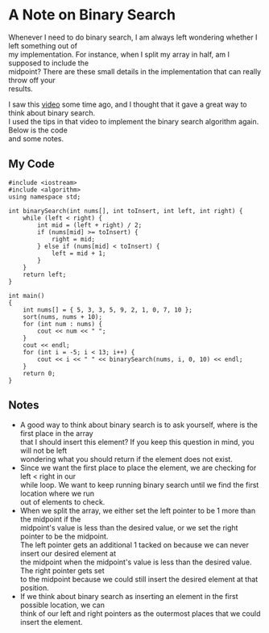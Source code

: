 # A Note on Binary Search

Whenever I need to do binary search, I am always left wondering whether I left something out of  
my implementation. For instance, when I split my array in half, am I supposed to include the  
midpoint? There are these small details in the implementation that can really throw off your  
results.

I saw this [video](https://www.youtube.com/watch?v=tgVSkMA8joQ&t=337s) some time ago, and I thought that it gave a great way to think about binary search.  
I used the tips in that video to implement the binary search algorithm again. Below is the code  
and some notes.

## My Code
    #include <iostream>
    #include <algorithm>
    using namespace std;

    int binarySearch(int nums[], int toInsert, int left, int right) {
        while (left < right) {
            int mid = (left + right) / 2;
            if (nums[mid] >= toInsert) {
                right = mid;
            } else if (nums[mid] < toInsert) {
                left = mid + 1;
            }
        }
        return left;
    }

    int main()
    {
        int nums[] = { 5, 3, 3, 5, 9, 2, 1, 0, 7, 10 };
        sort(nums, nums + 10);
        for (int num : nums) {
            cout << num << " ";
        }
        cout << endl;
        for (int i = -5; i < 13; i++) {
            cout << i << " " << binarySearch(nums, i, 0, 10) << endl;
        }
        return 0;
    }

## Notes
* A good way to think about binary search is to ask yourself, where is the first place in the array  
that I should insert this element? If you keep this question in mind, you will not be left  
wondering what you should return if the element does not exist.
* Since we want the first place to place the element, we are checking for left < right in our  
while loop. We want to keep running binary search until we find the first location where we run  
out of elements to check.
* When we split the array, we either set the left pointer to be 1 more than the midpoint if the  
midpoint's value is less than the desired value, or we set the right pointer to be the midpoint.  
The left pointer gets an additional 1 tacked on because we can never insert our desired element at  
the midpoint when the midpoint's value is less than the desired value. The right pointer gets set  
to the midpoint because we could still insert the desired element at that position.
* If we think about binary search as inserting an element in the first possible location, we can  
think of our left and right pointers as the outermost places that we could insert the element.